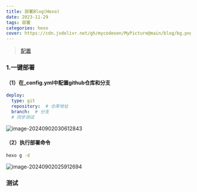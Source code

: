 ```yaml
---
title: 部署Blog(Hexo)
date: 2023-11-29
tags: 部署
categories: hexo
cover: https://cdn.jsdelivr.net/gh/mycodeoen/MyPicture@main/blog/bg.png
---
```


> [配置](https://redefine-docs.ohevan.com/footer#%E8%BF%90%E8%A1%8C%E6%97%B6%E9%97%B4)

### 1.一键部署

#### （1）在_config.yml中配置github仓库和分支
```yml
deploy:
  type: git
  repository:  # 仓库地址
  branch:  # 分支
  # 同步测试
```
![image-20240902030612843](https://jsd.cdn.zzko.cn/gh/mycodeoen/MyPicture@main/blog/202409020306519.png)

#### （2）执行部署命令

```bash
hexo g -d
```

![image-20240902025912694](https://jsd.cdn.zzko.cn/gh/mycodeoen/MyPicture@main/blog/202409020259919.png)

### 测试